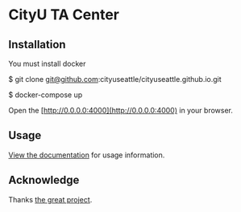 # CityU TA Center

## Installation

You must install docker

$ git clone git@github.com:cityuseattle/cityuseattle.github.io.git

$ docker-compose up

Open the [http://0.0.0.0:4000](http://0.0.0.0:4000) in your browser.


## Usage

[View the documentation](https://pmarsceill.github.io/just-the-docs/) for usage information.

## Acknowledge

Thanks [the great project](https://pmarsceill.github.io/just-the-docs/).
